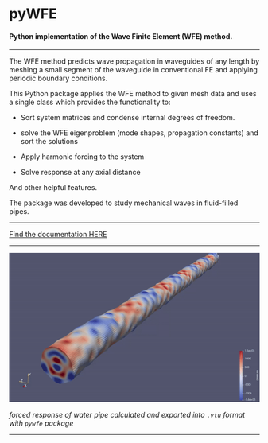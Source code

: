 # pyWFE

#### Python implementation of the Wave Finite Element (WFE) method.

---



The WFE method predicts wave propagation in waveguides of any length by meshing a small segment of the waveguide in conventional FE and applying periodic boundary conditions. 

This Python package applies the WFE method to given mesh data and uses a single class which provides the functionality to:

- Sort system matrices and condense internal degrees of freedom.

- solve the WFE eigenproblem (mode shapes, propagation constants) and sort the solutions

- Apply harmonic forcing to the system

- Solve response at any axial distance



And other helpful features. 




The package was developed to study mechanical waves in fluid-filled pipes. 

---

[Find the documentation HERE](https://pywfe.readthedocs.io/en/latest/)

---



*![Demo](imgs/animation.gif)*

*forced response of water pipe calculated and exported into `.vtu` format with `pywfe` package*  

---
